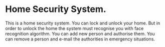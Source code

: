 # Home Security System.

This is a home security system. You can lock and unlock your home.
But in order to unlock the home the system must recognise you with face recognition algorithm.
You can add new person and authorise them. You can remove a person and e-mail the authorities in
emergency situations.
